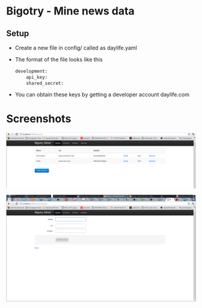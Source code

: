 Bigotry - Mine news data 
================================================


Setup 
------

*   Create a new file in config/ called as daylife.yaml
*   The format of the file looks like this 

        development:
            api_key:
            shared_secret:
*   You can obtain these keys by getting a developer account daylife.com

Screenshots
=============


![1](https://github.com/truncs/bigotry/raw/master/app/assets/images/screenshot1.png)

![1](https://github.com/truncs/bigotry/raw/master/app/assets/images/screenshot2.png)